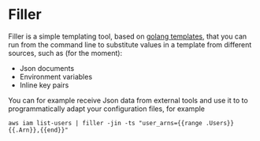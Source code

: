 # Filler
Filler is a simple templating tool, based on [golang templates](http://golang.org/pkg/text/template/), that you can run from the command line to substitute values in a template from different sources, such as (for the moment):
* Json documents
* Environment variables
* Inline key pairs

You can for example receive Json data from external tools and use it to to programmatically adapt your configuration files, for example

`aws iam list-users | filler -jin -ts "user_arns={{range .Users}}{{.Arn}},{{end}}"`
